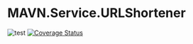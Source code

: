 # MAVN.Service.URLShortener

![test](https://github.com/OpenMAVN/MAVN.Service.URLShortener/workflows/test/badge.svg)
[![Coverage Status](https://coveralls.io/repos/github/OpenMAVN/MAVN.Service.URLShortener/badge.svg?branch=master)](https://coveralls.io/github/OpenMAVN/MAVN.Service.URLShortener?branch=master)
